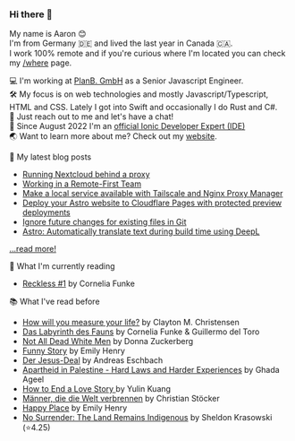 ### Hi there 👋

My name is Aaron 😊   
I'm from Germany 🇩🇪 and lived the last year in Canada 🇨🇦.    
I work 100% remote and if you're curious where I'm located you can check my [/where](https://aaronczichon.de/where) page.

💻 I'm working at [PlanB. GmbH](https://github.com/planbgmbh) as a Senior Javascript Engineer.    
🛠 My focus is on web technologies and mostly Javascript/Typescript, HTML and CSS. Lately I got into Swift and occasionally I do Rust and C#.    
🦜 Just reach out to me and let's have a chat!   
📱 Since August 2022 I'm an [official Ionic Developer Expert (IDE)](https://ionic.io/developer-experts)   
🌏 Want to learn more about me? Check out my [website](https://aaronczichon.de).   

📝 My latest blog posts
* [Running Nextcloud behind a proxy](https://aaronczichon.de/blog/34-nextcloud-proxy/)
* [Working in a Remote-First Team](https://aaronczichon.de/blog/32-remote-teams/)
* [Make a local service available with Tailscale and Nginx Proxy Manager](https://aaronczichon.de/blog/31-tailscale-npm/)
* [Deploy your Astro website to Cloudflare Pages with protected preview deployments](https://aaronczichon.de/blog/28-cloudflare-pages-astro-github/)
* [Ignore future changes for existing files in Git](https://aaronczichon.de/blog/23-gitignore-existing/)
* [Astro: Automatically translate text during build time using DeepL](https://aaronczichon.de/blog/21-astro-deepl-component/)

[...read more!](https://aaronczichon.de/blog)

📖 What I'm currently reading   
- [Reckless #1](https://app.thestorygraph.com/books/406757c4-470c-4435-ab17-d1cc44b38d20) by Cornelia Funke

📚 What I've read before
- [How will you measure your life?](https://app.thestorygraph.com/books/6aeab04a-7c53-48fa-b8cc-599ce9feb0ed) by Clayton M. Christensen
- [Das Labyrinth des Fauns](https://app.thestorygraph.com/books/84946714-2168-46d2-bf06-6cfdf4b4bb4d) by Cornelia Funke & Guillermo del Toro
- [Not All Dead White Men](https://app.thestorygraph.com/books/ffdeeb47-10a3-4aa9-922b-981567864322) by Donna Zuckerberg
- [Funny Story](https://app.thestorygraph.com/books/70938f48-9bcb-41bf-87f8-2b5f59124eef) by Emily Henry
- [Der Jesus-Deal](https://app.thestorygraph.com/books/7aa71d29-f3da-431a-8f8e-714c0fda10da) by Andreas Eschbach
- [Apartheid in Palestine - Hard Laws and Harder Experiences](https://app.thestorygraph.com/books/7e69f5ab-bca2-4891-b9e7-51af9964d324) by Ghada Ageel
- [How to End a Love Story ](https://app.thestorygraph.com/books/a9bc5164-5117-443b-a6d4-4e8e7ba353fa) by Yulin Kuang
- [Männer, die die Welt verbrennen](https://app.thestorygraph.com/books/8d0b1f96-fd25-47d0-97b6-541fa1b1b353) by Christian Stöcker
- [Happy Place](https://app.thestorygraph.com/books/084df628-75a9-4357-a928-b0547027122d) by Emily Henry
- [No Surrender: The Land Remains Indigenous](https://app.thestorygraph.com/books/0b76d43c-2604-4b6c-94d7-1f72be99bdf2) by Sheldon Krasowski (⭐️4.25)

<!--
**aaronczichon/aaronczichon** is a ✨ _special_ ✨ repository because its `README.md` (this file) appears on your GitHub profile.

Here are some ideas to get you started:

- 🔭 I’m currently working on ...
- 🌱 I’m currently learning ...
- 👯 I’m looking to collaborate on ...
- 🤔 I’m looking for help with ...
- 💬 Ask me about ...
- 📫 How to reach me: ...
- 😄 Pronouns: ...
- ⚡ Fun fact: ...
-->
